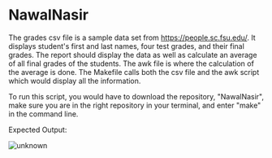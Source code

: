 # NawalNasir

The grades csv file is a sample data set from https://people.sc.fsu.edu/. It displays student's first and last names, four test grades, and their final grades. The report should display the data as well as calculate an average of all final grades of the students. The awk file is where the calculation of the average is done. The Makefile calls both the csv file and the awk script which would display all the information. 

To run this script, you would have to download the repository, "NawalNasir", make sure you are in the right repository in your terminal, and enter "make" in the command line.


Expected Output:

![unknown](https://user-images.githubusercontent.com/13387876/140070328-5c55dc9b-3fc7-4915-a9b5-976b711ee545.png)
